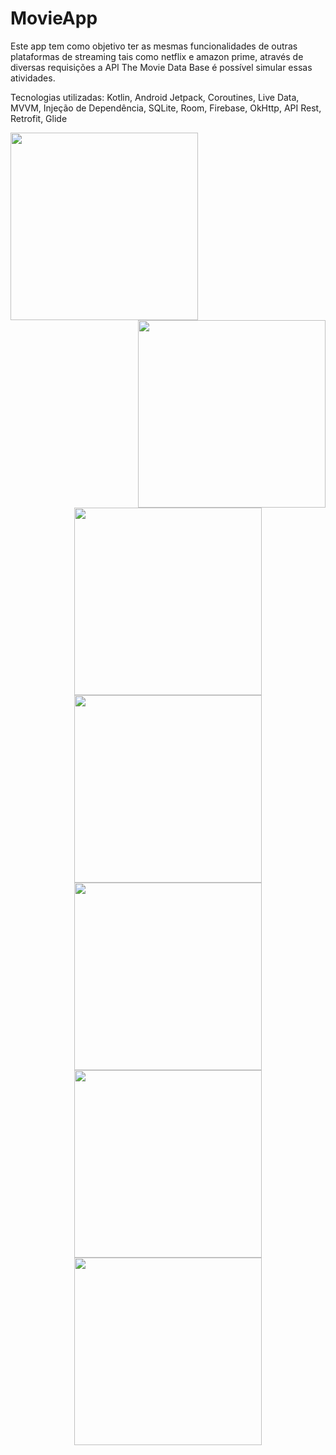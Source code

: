 # MovieApp

Este app tem como objetivo ter as mesmas funcionalidades de outras plataformas de streaming tais como netflix e amazon prime, através de diversas requisições a API The Movie Data Base é possível simular essas atividades.

Tecnologias utilizadas: Kotlin, Android Jetpack, Coroutines, Live Data, MVVM, Injeção de Dependência, SQLite, Room, Firebase, OkHttp, API Rest, Retrofit, Glide


<div align="left">
<img src="https://github.com/MeiaNoite636/MovieApp/assets/91136155/f292df74-3e24-4c60-a9e1-be19e4bd6a3d" width="300px" />
</div>


<div align="right">
<img src="https://github.com/MeiaNoite636/MovieApp/assets/91136155/54e34864-a5a8-4884-b5c3-575b4e805260" width="300px" />
</div>

<div align="center">
<img src="https://github.com/MeiaNoite636/MovieApp/assets/91136155/524842db-1dcc-49c9-91de-d7bc1320cf13" width="300px" />
</div>

<div align="center">
<img src="https://github.com/MeiaNoite636/MovieApp/assets/91136155/d2ca6f20-d49e-44d9-bac9-a7bda62b5e61" width="300px" />
</div>

<div align="center">
<img src="https://github.com/MeiaNoite636/MovieApp/assets/91136155/639198eb-0092-473b-923f-1399444cefdb" width="300px" />
</div>

<div align="center">
<img src="https://github.com/MeiaNoite636/MovieApp/assets/91136155/5d34b17c-4557-4e5d-a438-9083fd998ff4" width="300px" />
</div>

<div align="center">
<img src="https://github.com/MeiaNoite636/MovieApp/assets/91136155/6d12ce40-4ede-4c01-8192-5c49957391ae" width="300px" />
</div>




